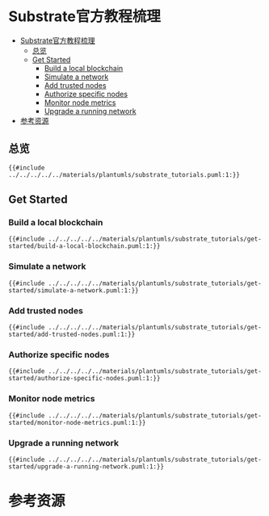 # Substrate官方教程梳理

<!--ts-->
* [Substrate官方教程梳理](#substrate官方教程梳理)
   * [总览](#总览)
   * [Get Started](#get-started)
      * [Build a local blockchain](#build-a-local-blockchain)
      * [Simulate a network](#simulate-a-network)
      * [Add trusted nodes](#add-trusted-nodes)
      * [Authorize specific nodes](#authorize-specific-nodes)
      * [Monitor node metrics](#monitor-node-metrics)
      * [Upgrade a running network](#upgrade-a-running-network)
* [参考资源](#参考资源)

<!-- Created by https://github.com/ekalinin/github-markdown-toc -->
<!-- Added by: runner, at: Mon Jul 18 16:18:36 UTC 2022 -->

<!--te-->

## 总览

```plantuml
{{#include ../../../../../materials/plantumls/substrate_tutorials.puml:1:}}
```

## Get Started

### Build a local blockchain

```plantuml
{{#include ../../../../../materials/plantumls/substrate_tutorials/get-started/build-a-local-blockchain.puml:1:}}
```

### Simulate a network

```plantuml
{{#include ../../../../../materials/plantumls/substrate_tutorials/get-started/simulate-a-network.puml:1:}}
```

### Add trusted nodes

```plantuml
{{#include ../../../../../materials/plantumls/substrate_tutorials/get-started/add-trusted-nodes.puml:1:}}
```

### Authorize specific nodes

```plantuml
{{#include ../../../../../materials/plantumls/substrate_tutorials/get-started/authorize-specific-nodes.puml:1:}}
```

### Monitor node metrics

```plantuml
{{#include ../../../../../materials/plantumls/substrate_tutorials/get-started/monitor-node-metrics.puml:1:}}
```

### Upgrade a running network

```plantuml
{{#include ../../../../../materials/plantumls/substrate_tutorials/get-started/upgrade-a-running-network.puml:1:}}
```

# 参考资源
